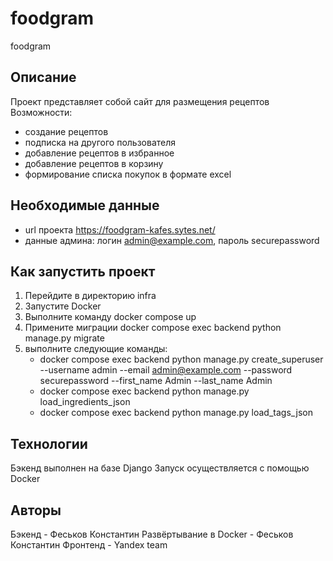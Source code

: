 # foodgram
foodgram

## Описание

Проект представляет собой сайт для размещения рецептов
Возможности:
- создание рецептов
- подписка на другого пользователя
- добавление рецептов в избранное
- добавление рецептов в корзину
- формирование списка покупок в формате excel

## Необходимые данные
- url проекта https://foodgram-kafes.sytes.net/
- данные админа: логин admin@example.com, пароль securepassword

## Как запустить проект

1. Перейдите в директорию infra
2. Запустите Docker
3. Выполните команду docker compose up
4. Примените миграции docker compose exec backend python manage.py migrate 
5. выполните следующие команды:
   - docker compose exec backend python manage.py create_superuser --username admin --email admin@example.com --password securepassword --first_name Admin --last_name Admin
   - docker compose exec backend python manage.py load_ingredients_json 
   - docker compose exec backend python manage.py load_tags_json

## Технологии

Бэкенд выполнен на базе Django
Запуск осуществляется с помощью Docker

## Авторы

Бэкенд - Феськов Константин
Развёртывание в Docker - Феськов Константин
Фронтенд - Yandex team
